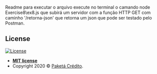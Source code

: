 <a href="https://avatars3.githubusercontent.com/u/3034180?s=400&u=99a0be7fa37dcefecb5d4eca1866a3e3c051e13c&v=4" title="PaketéCrédito" alt="PaketéCrédito"></a>

Readme para executar o arquivo execute no terminal o camando node Exercise8\ex8.js que subirá um servidor com a função HTTP GET com caminho '/retorna-json' que retorna um json que pode ser testado pelo Postman.

## License

[![License](http://img.shields.io/:license-mit-blue.svg?style=flat-square)](http://badges.mit-license.org)

- **[MIT license](http://opensource.org/licenses/mit-license.php)**
- Copyright 2020 © <a href="http://paketa.com.br/" target="_blank">Paketá Crédito</a>.

